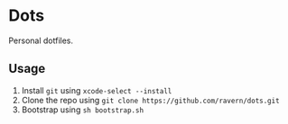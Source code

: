# Dots

Personal dotfiles.

## Usage

1. Install `git` using `xcode-select --install`
2. Clone the repo using `git clone https://github.com/ravern/dots.git`
3. Bootstrap using `sh bootstrap.sh`

